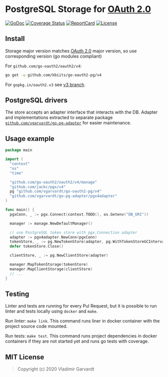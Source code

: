# PostgreSQL Storage for [OAuth 2.0](https://github.com/go-oauth2/oauth2)

[![GoDoc](https://godoc.org/github.com/vgarvardt/go-oauth2-pg?status.svg)](https://godoc.org/github.com/vgarvardt/go-oauth2-pg)
[![Coverage Status](https://codecov.io/gh/vgarvardt/go-oauth2-pg/branch/master/graph/badge.svg)](https://codecov.io/gh/vgarvardt/go-oauth2-pg)
[![ReportCard](https://goreportcard.com/badge/github.com/vgarvardt/go-oauth2-pg)](https://goreportcard.com/report/github.com/vgarvardt/go-oauth2-pg)
[![License](https://img.shields.io/npm/l/express.svg)](http://opensource.org/licenses/MIT)

## Install

Storage major version matches [OAuth 2.0](https://github.com/go-oauth2/oauth2) major version,
so use corresponding version (go modules compliant)

For `github.com/go-oauth2/oauth2/v4`:

```bash
go get -u github.com/kbiits/go-oauth2-pg/v4
```

For `gopkg.in/oauth2.v3` see [v3 branch](https://github.com/vgarvardt/go-oauth2-pg/tree/v3).

## PostgreSQL drivers

The store accepts an adapter interface that interacts with the DB.
Adapter and implementations extracted to separate
package [`github.com/vgarvardt/go-pg-adapter`](https://github.com/vgarvardt/go-pg-adapter) for easier maintenance.

## Usage example

```go
package main

import (
  "context"
  "os"
  "time"

  "github.com/go-oauth2/oauth2/v4/manage"
  "github.com/jackc/pgx/v4"
  pg "github.com/vgarvardt/go-oauth2-pg/v4"
  "github.com/vgarvardt/go-pg-adapter/pgx4adapter"
)

func main() {
  pgxConn, _ := pgx.Connect(context.TODO(), os.Getenv("DB_URI"))

  manager := manage.NewDefaultManager()

  // use PostgreSQL token store with pgx.Connection adapter
  adapter := pgx4adapter.NewConn(pgxConn)
  tokenStore, _ := pg.NewTokenStore(adapter, pg.WithTokenStoreGCInterval(time.Minute))
  defer tokenStore.Close()

  clientStore, _ := pg.NewClientStore(adapter)

  manager.MapTokenStorage(tokenStore)
  manager.MapClientStorage(clientStore)
  // ...
}
```

## Testing

Linter and tests are running for every Pul Request, but it is possible to run linter
and tests locally using `docker` and `make`.

Run linter: `make link`. This command runs liner in docker container with the project
source code mounted.

Run tests: `make test`. This command runs project dependencies in docker containers
if they are not started yet and runs go tests with coverage.

## MIT License

> Copyright (c) 2020 Vladimir Garvardt
